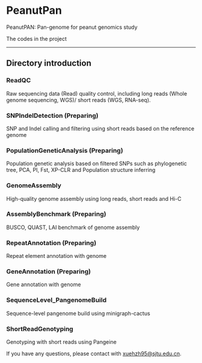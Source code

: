 # PeanutPan
PeanutPAN: Pan-genome for peanut genomics study

The codes in the project

-----------

## Directory introduction

### ReadQC
Raw sequencing data (Read) quality control, including long reads (Whole genome sequencing, WGS)/ short reads (WGS, RNA-seq).

### SNPIndelDetection (Preparing)
SNP and Indel calling and filtering using short reads based on the reference genome

### PopulationGeneticAnalysis (Preparing)
Population genetic analysis based on filtered SNPs such as phylogenetic tree, PCA, PI, Fst, XP-CLR and Population structure inferring

### GenomeAssembly 
High-quality genome assembly using long reads, short reads and Hi-C

### AssemblyBenchmark (Preparing)
BUSCO, QUAST, LAI benchmark of genome assembly

### RepeatAnnotation (Preparing)
Repeat element annotation with genome

### GeneAnnotation (Preparing)
Gene annotation with genome

### SequenceLevel_PangenomeBuild
Sequence-level pangenome build using minigraph-cactus

### ShortReadGenotyping
Genotyping with short reads using Pangeine



If you have any questions, please contact with xuehzh95@sjtu.edu.cn.
